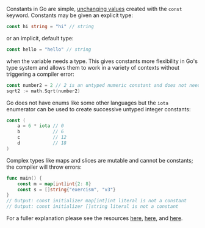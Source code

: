 Constants in Go are simple, [unchanging values][const] created with the `const` keyword. Constants may be given an explicit type:

```go
const hi string = "hi" // string
```

or an implicit, default type:

```go
const hello = "hello" // string
```

when the variable needs a type. This gives constants more flexibility in Go's type system and allows them to work in a variety of contexts without triggering a compiler error:

```go
const number2 = 2 // 2 is an untyped numeric constant and does not need to be explicitly given the type float64 as required by the Sqrt method
sqrt2 := math.Sqrt(number2)
```

Go does not have enums like some other languages but the `iota` enumerator can be used to create successive untyped integer constants:

```go
const (
    a = 6 * iota // 0
    b            // 6
    c            // 12
    d            // 18
)
```

Complex types like maps and slices are mutable and cannot be constants; the compiler will throw errors:

```go
func main() {
    const m = map[int]int{2: 8}
    const s = []string{"exercism", "v3"}
}
// Output: const initializer map[int]int literal is not a constant
// Output: const initializer []string literal is not a constant
```

For a fuller explanation please see the resources [here][const2], [here][const3], and [here][const4].

[const]: https://golang.org/ref/spec#Constants
[const2]: https://golang.org/doc/effective_go.html#constants
[const3]: https://blog.golang.org/constants
[const4]: https://yourbasic.org/golang/untyped-constants/
